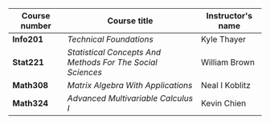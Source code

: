 | Course number | Course title                                             | Instructor's name |
|---------------|----------------------------------------------------------|-------------------|
| **Info201**       | *Technical Foundations*                                    | Kyle Thayer       |
| **Stat221**       | *Statistical Concepts And Methods For The Social Sciences* | William Brown     |
| **Math308**       | *Matrix Algebra With Applications*                         | Neal I Koblitz    |
| **Math324**       | *Advanced Multivariable Calculus I*                        | Kevin Chien       |